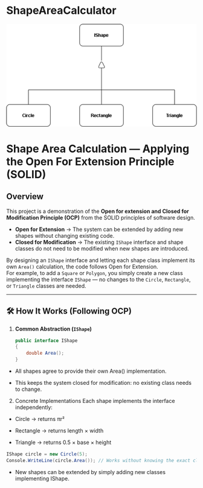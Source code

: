 # ShapeAreaCalculator

![UML Diagram](UML.png)

# Shape Area Calculation — Applying the Open For Extension Principle (SOLID)

## Overview
This project is a demonstration of the **Open for extension and Closed for Modification Principle (OCP)** from the SOLID principles of software design.

- **Open for Extension** → The system can be extended by adding new shapes without changing existing code.  
- **Closed for Modification** → The existing `IShape` interface and shape classes do not need to be modified when new shapes are introduced.

By designing an `IShape` interface and letting each shape class implement its own `Area()` calculation, the code follows Open for Extension.  
For example, to add a `Square` or `Polygon`, you simply create a new class implementing the interface `IShape` — no changes to the `Circle`, `Rectangle`, or `Triangle` classes are needed.

---

## 🛠 How It Works (Following OCP)

1. **Common Abstraction (`IShape`)**  
   ```csharp
   public interface IShape
   {
       double Area();
   }

- All shapes agree to provide their own Area() implementation.

- This keeps the system closed for modification: no existing class needs to change.

2. Concrete Implementations
Each shape implements the interface independently:

- Circle → returns πr²

- Rectangle → returns length × width

- Triangle → returns 0.5 × base × height

```csharp
IShape circle = new Circle(5);
Console.WriteLine(circle.Area()); // Works without knowing the exact class
````
- New shapes can be extended by simply adding new classes implementing IShape.
